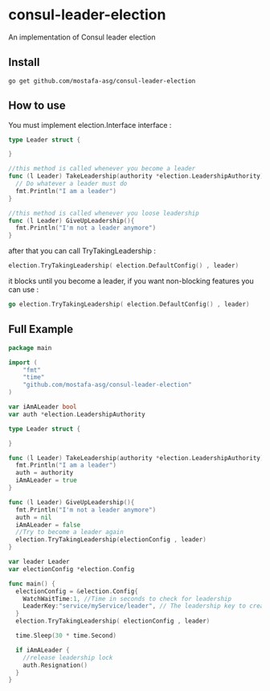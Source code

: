 # consul-leader-election
An implementation of Consul leader election

## Install
```
go get github.com/mostafa-asg/consul-leader-election
```

## How to use
You must implement election.Interface interface :
```Go
type Leader struct {

}

//this method is called whenever you become a leader
func (l Leader) TakeLeadership(authority *election.LeadershipAuthority){
  // Do whatever a leader must do  
  fmt.Println("I am a leader")	
}

//this method is called whenever you loose leadership
func (l Leader) GiveUpLeadership(){
  fmt.Println("I'm not a leader anymore")
}
```
after that you can call TryTakingLeadership :
```Go
election.TryTakingLeadership( election.DefaultConfig() , leader)
```
it blocks until you become a leader, if you want non-blocking features you can use :
```Go
go election.TryTakingLeadership( election.DefaultConfig() , leader)
```

## Full Example
```Go
package main

import (
	"fmt"
	"time"
	"github.com/mostafa-asg/consul-leader-election"
)

var iAmALeader bool
var auth *election.LeadershipAuthority

type Leader struct {

}

func (l Leader) TakeLeadership(authority *election.LeadershipAuthority){
  fmt.Println("I am a leader")
  auth = authority
  iAmALeader = true
}

func (l Leader) GiveUpLeadership(){
  fmt.Println("I'm not a leader anymore")
  auth = nil
  iAmALeader = false
  //Try to become a leader again
  election.TryTakingLeadership(electionConfig , leader)
}

var leader Leader
var electionConfig *election.Config

func main() {
  electionConfig = &election.Config{
    WatchWaitTime:1, //Time in seconds to check for leadership
    LeaderKey:"service/myService/leader", // The leadership key to create/aquire
  }
  election.TryTakingLeadership( electionConfig , leader)

  time.Sleep(30 * time.Second)

  if iAmALeader {
    //release leadership lock
    auth.Resignation()		
  }
}

```
